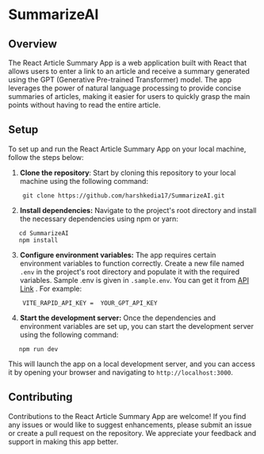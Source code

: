 # SummarizeAI
## Overview

The React Article Summary App is a web application built with React that allows users to enter a link to an article and receive a summary generated using the GPT (Generative Pre-trained Transformer) model. The app leverages the power of natural language processing to provide concise summaries of articles, making it easier for users to quickly grasp the main points without having to read the entire article.



## Setup

To set up and run the React Article Summary App on your local machine, follow the steps below:

 1. **Clone the repository**: Start by cloning this repository to your local machine using the following command:
```
	git clone https://github.com/harshkedia17/SummarizeAI.git
```
 2. **Install dependencies:** Navigate to the project's root directory and install the necessary dependencies using npm or yarn:
 ``` 
	cd SummarizeAI
	npm install
 ```
 3. **Configure environment variables:** The app requires certain environment variables to function correctly. Create a new file named `.env` in the project's root directory and populate it with the required variables. Sample .env is given in `.sample.env`. You can get it from [API Link](https://rapidapi.com/restyler/api/article-extractor-and-summarizer) . For example:
 ```
	 VITE_RAPID_API_KEY =  YOUR_GPT_API_KEY
 ```
 4. **Start the development server:** Once the dependencies and environment variables are set up, you can start the development server using the following command:
 ```
	npm run dev
```
This will launch the app on a local development server, and you can access it by opening your browser and navigating to `http://localhost:3000`.

## Contributing

Contributions to the React Article Summary App are welcome! If you find any issues or would like to suggest enhancements, please submit an issue or create a pull request on the repository. We appreciate your feedback and support in making this app better.
